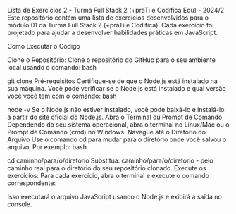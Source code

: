 Lista de Exercícios 2 - Turma Full Stack 2 (+praTi e Codifica Edu) - 2024/2
Este repositório contém uma lista de exercícios desenvolvidos para o módulo 01 da Turma Full Stack 2 (+praTi e Codifica). Cada exercício foi projetado para ajudar a desenvolver habilidades práticas em JavaScript.

Como Executar o Código

Clone o Repositório:
Clone o repositório do GitHub para o seu ambiente local usando o comando:
bash

git clone 
Pré-requisitos
Certifique-se de que o Node.js está instalado na sua máquina. Você pode verificar se o Node.js está instalado e qual versão você você tem com o comando:
bash

node -v
Se o Node.js não estiver instalado, você pode baixá-lo e instalá-lo a partir do site oficial do Node.js.
Abra o Terminal ou Prompt de Comando
Dependendo do seu sistema operacional, abra o terminal no Linux/Mac ou o Prompt de Comando (cmd) no Windows.
Navegue até o Diretório do Arquivo
Use o comando cd para mudar para o diretório onde você salvou o arquivo. Por exemplo:
bash

 cd caminho/para/o/diretorio
Substitua: caminho/para/o/diretorio - pelo caminho real para o diretório do seu repositório clonado.
Execute os exercícios: Para cada exercício, abra o terminal e execute o comando correspondente:

Isso executará o arquivo JavaScript usando o Node.js e exibirá a saída no console.
